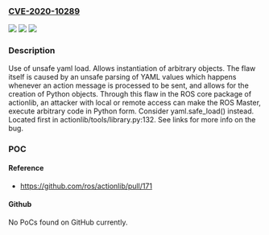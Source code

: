 ### [CVE-2020-10289](https://cve.mitre.org/cgi-bin/cvename.cgi?name=CVE-2020-10289)
![](https://img.shields.io/static/v1?label=Product&message=ros&color=blue)
![](https://img.shields.io/static/v1?label=Version&message=n%2Fa&color=blue)
![](https://img.shields.io/static/v1?label=Vulnerability&message=CWE-20&color=brighgreen)

### Description

Use of unsafe yaml load. Allows instantiation of arbitrary objects. The flaw itself is caused by an unsafe parsing of YAML values which happens whenever an action message is processed to be sent, and allows for the creation of Python objects. Through this flaw in the ROS core package of actionlib, an attacker with local or remote access can make the ROS Master, execute arbitrary code in Python form. Consider yaml.safe_load() instead. Located first in actionlib/tools/library.py:132. See links for more info on the bug.

### POC

#### Reference
- https://github.com/ros/actionlib/pull/171

#### Github
No PoCs found on GitHub currently.


